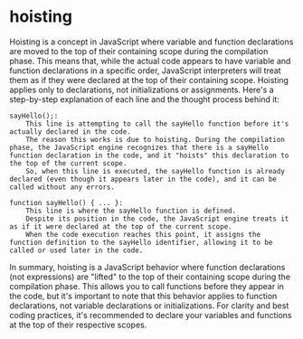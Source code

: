 # hoisting
Hoisting is a concept in JavaScript where variable and function declarations are moved to the top of their containing scope during the compilation phase. This means that, while the actual code appears to have variable and function declarations in a specific order, JavaScript interpreters will treat them as if they were declared at the top of their containing scope. Hoisting applies only to declarations, not initializations or assignments.
Here's a step-by-step explanation of each line and the thought process behind it:

    sayHello();:
        This line is attempting to call the sayHello function before it's actually declared in the code.
        The reason this works is due to hoisting. During the compilation phase, the JavaScript engine recognizes that there is a sayHello function declaration in the code, and it "hoists" this declaration to the top of the current scope.
        So, when this line is executed, the sayHello function is already declared (even though it appears later in the code), and it can be called without any errors.

    function sayHello() { ... }:
        This line is where the sayHello function is defined.
        Despite its position in the code, the JavaScript engine treats it as if it were declared at the top of the current scope.
        When the code execution reaches this point, it assigns the function definition to the sayHello identifier, allowing it to be called or used later in the code.
In summary, hoisting is a JavaScript behavior where function declarations (not expressions) are "lifted" to the top of their containing scope during the compilation phase. This allows you to call functions before they appear in the code, but it's important to note that this behavior applies to function declarations, not variable declarations or initializations. For clarity and best coding practices, it's recommended to declare your variables and functions at the top of their respective scopes.
